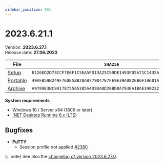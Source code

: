 ```yaml
---
sidebar_position: 991
---
```


# 2023.6.21.1

Version: **2023.6.27.1**<br />
Release date: **27.06.2023**

| File                                                                                                                             | `SHA256`                                                           |
| -------------------------------------------------------------------------------------------------------------------------------- | ------------------------------------------------------------------ |
| [Setup](https://github.com/BornToBeRoot/NETworkManager/releases/download/2023.6.27.1/NETworkManager_2023.6.27.1_Setup.exe)       | `8126ED2D73CCF7E6F1C5EA5FD13A25C99DE1493F05A71C1435A956DA4409C836` |
| [Portable](https://github.com/BornToBeRoot/NETworkManager/releases/download/2023.6.27.1/NETworkManager_2023.6.27.1_Portable.zip) | `49AFB59B249F760E58B20AB779D47E7FE9E39A082EB6F10601A5EF1A0D40A6B8` |
| [Archive](https://github.com/BornToBeRoot/NETworkManager/releases/download/2023.6.27.1/NETworkManager_2023.6.27.1_Archive.zip)   | `A9789E3BC8417875565385A4D93A8D20BD0A793EA1BAE390232B85B4BF51123D` |

**System requirements**

- Windows 10 / Server x64 (1809 or later)
- [.NET Desktop Runtime 6.x (LTS)](https://dotnet.microsoft.com/download/dotnet/6.0)

## Bugfixes

- **PuTTY**
  - Session profile not applied [#2380](https://github.com/BornToBeRoot/NETworkManager/pull/2380)

{: .note}
See also the [changelog of version 2023.6.27.0](https://borntoberoot.net/NETworkManager/Changelog/2023-6-27-0).
